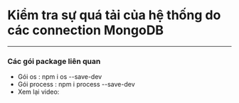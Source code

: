 # Kiểm tra sự quá tải của hệ thống do các connection MongoDB
---
### Các gói package liên quan 
- Gói os : npm i os --save-dev
- Gói process : npm i process --save-dev
- Xem lại video: 
